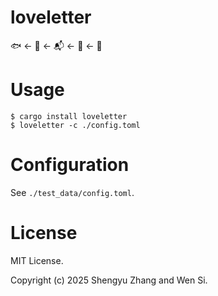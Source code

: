 loveletter
==========

🐟 ← 💌 ← 📬 ← 💌 ← 🦢

# Usage

```console
$ cargo install loveletter
$ loveletter -c ./config.toml
```

# Configuration

See `./test_data/config.toml`.

# License

MIT License.

Copyright (c) 2025 Shengyu Zhang and Wen Si.
